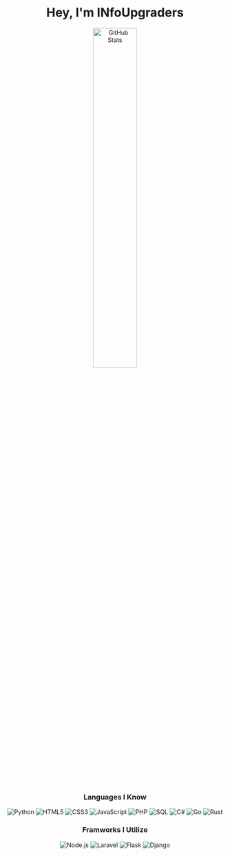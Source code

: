 <h1 align="center">Hey, I'm INfoUpgraders<br></h1>

<p align="center"><img width="45%" alt="GitHub Stats" src="https://github-readme-stats.vercel.app/api?username=infoupgraders&show_icons=true&hide_border=true&line_height=25&title_color=6da860&icon_color=6da860&show_owner=true"></p>

<h3 align="center">Languages I Know<br></h3>

<p align="center">
  <img alt="Python" src="https://img.shields.io/badge/-Python-23272A?style=flat&logo=python">
  <img alt="HTML5" src="https://img.shields.io/badge/-HTML5-23272A?style=flat&logo=html5">
  <img alt="CSS3" src="https://img.shields.io/badge/-CSS3-23272A?style=flat&logo=css3">
  <img alt="JavaScript" src="https://img.shields.io/badge/-JavaScript-23272A?style=flat&logo=javascript">
  <img alt="PHP" src="https://img.shields.io/badge/-PHP-23272A?style=flat&logo=php">
  <img alt="SQL" src="https://img.shields.io/badge/-SQL-23272A?style=flat&logo=postgresql">
  <img alt="C#" src="https://img.shields.io/badge/-C%23-23272A?style=flat&logo=c-sharp">
  <img alt="Go" src="https://img.shields.io/badge/-Go-23272A?style=flat&logo=go">
  <img alt="Rust" src="https://img.shields.io/badge/-Rust-23272A?style=flat&logo=rust">
</p>

<h3 align="center">Framworks I Utilize<br></h3>

<p align="center">
  <img alt="Node.js" src="https://img.shields.io/badge/-Node.js-23272A?style=flat&logo=node.js">
  <img alt="Laravel" src="https://img.shields.io/badge/-Laravel-23272A?style=flat&logo=laravel">
  <img alt="Flask" src="https://img.shields.io/badge/-Flask-23272A?style=flat&logo=flask">
  <img alt="Django" src="https://img.shields.io/badge/-Django-23272A?style=flat&logo=django">
</p>

